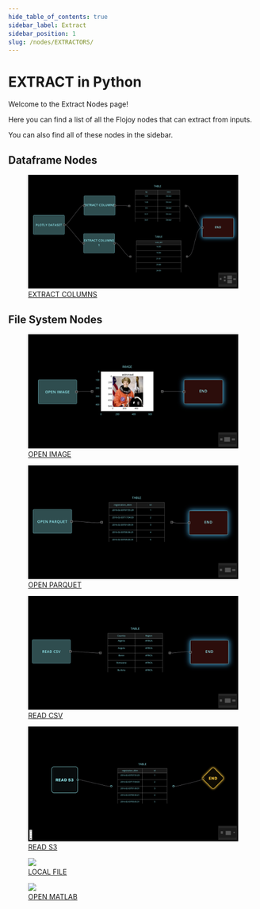 ```yaml
--- 
hide_table_of_contents: true
sidebar_label: Extract
sidebar_position: 1
slug: /nodes/EXTRACTORS/
---
```


# EXTRACT in Python

Welcome to the Extract Nodes page! 

Here you can find a list of all the Flojoy nodes that can extract from inputs.

You can also find all of these nodes in the sidebar.

## Dataframe Nodes

<div className="flex flex-wrap" style={{ marginLeft: "-55px" }}>

<div className="p-4">
<a href="/nodes/EXTRACTORS/DATAFRAME/EXTRACT_COLUMNS/">
<figure style={{ width: "200px", height: "200px", objectFit: "scale-down", marginRight: "15px" }}>
<img src="https://github.com/flojoy-ai/docs/blob/main/docs/nodes/EXTRACTORS/DATAFRAME/EXTRACT_COLUMNS/examples/EX1/output.jpeg" style={{ width: "200px", height: "200px", objectFit: "scale-down", marginRight: "15px" }} />
<figcaption>EXTRACT COLUMNS</figcaption>
</figure>
</a></div>

</div>

## File System Nodes

<div className="flex flex-wrap" style={{ marginLeft: "-55px" }}>

<div className="p-4">
<a href="/nodes/EXTRACTORS/FILE/OPEN_IMAGE/">
<figure style={{ width: "200px", height: "200px", objectFit: "scale-down", marginRight: "15px" }}>
<img src="https://github.com/flojoy-ai/docs/blob/main/docs/nodes/EXTRACTORS/FILE/OPEN_IMAGE/examples/EX1/output.jpeg" style={{ width: "200px", height: "200px", objectFit: "scale-down", marginRight: "15px" }} />
<figcaption>OPEN IMAGE</figcaption>
</figure>
</a></div>

<div className="p-4">
<a href="/nodes/EXTRACTORS/OPEN_PARQUET/">
<figure style={{ width: "200px", height: "200px", objectFit: "scale-down", marginRight: "15px" }}>
<img src="https://github.com/flojoy-ai/docs/blob/main/docs/nodes/EXTRACTORS/FILE/OPEN_PARQUET/examples/EX1/output.jpeg" style={{ width: "200px", height: "200px", objectFit: "scale-down", marginRight: "15px" }} />
<figcaption>OPEN PARQUET</figcaption>
</figure>
</a></div>

<div className="p-4">
<a href="/nodes/EXTRACTORS/READ_CSV/">
<figure style={{ width: "200px", height: "200px", objectFit: "scale-down", marginRight: "15px" }}>
<img src="https://github.com/flojoy-ai/docs/blob/main/docs/nodes/EXTRACTORS/FILE/READ_CSV/examples/EX1/output.jpeg" style={{ width: "200px", height: "200px", objectFit: "scale-down", marginRight: "15px" }} />
<figcaption>READ CSV</figcaption>
</figure>
</a></div>

<div className="p-4">
<a href="/nodes/EXTRACTORS/READ_S3/">
<figure style={{ width: "200px", height: "200px", objectFit: "scale-down", marginRight: "15px" }}>
<img src="https://github.com/flojoy-ai/docs/blob/main/docs/nodes/EXTRACTORS/FILE/READ_S3/examples/EX1/output.jpeg" style={{ width: "200px", height: "200px", objectFit: "scale-down", marginRight: "15px" }} />
<figcaption>READ S3</figcaption>
</figure>
</a></div>

<div className="p-4">
<a href="/nodes/EXTRACTORS/LOCAL_FILE/">
<figure style={{ width: "200px", height: "200px", objectFit: "scale-down", marginRight: "15px" }}>
<img src="https://github.com/flojoy-ai/docs/blob/main/docs/nodes/EXTRACTORS/FILE/LOCAL_FILE/examples/EX1/output.jpeg" style={{ width: "200px", height: "200px", objectFit: "scale-down", marginRight: "15px" }} />
<figcaption>LOCAL FILE</figcaption>
</figure>
</a></div>

<div className="p-4">
<a href="/nodes/EXTRACTORS/OPEN_MATLAB/">
<figure style={{ width: "200px", height: "200px", objectFit: "scale-down", marginRight: "15px" }}>
<img src="https://github.com/flojoy-ai/docs/blob/main/docs/nodes/EXTRACTORS/FILE/OPEN_MATLAB/examples/EX1/output.jpeg" style={{ width: "200px", height: "200px", objectFit: "scale-down", marginRight: "15px" }} />
<figcaption>OPEN MATLAB</figcaption>
</figure>
</a></div>

</div>